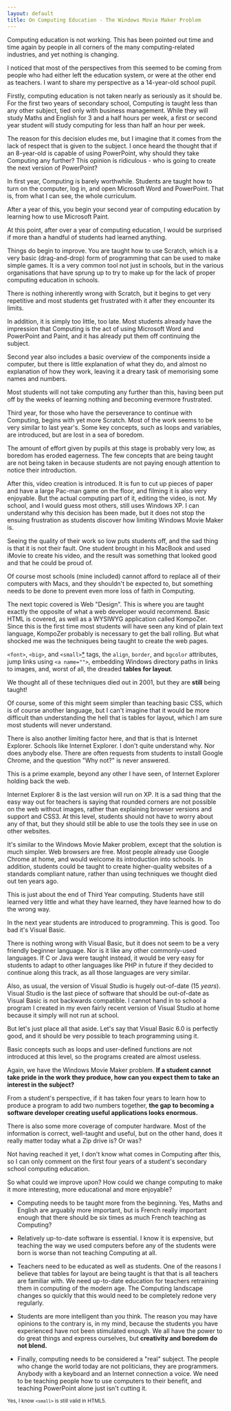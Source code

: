 ```yaml
---
layout: default
title: On Computing Education - The Windows Movie Maker Problem
---
```


Computing education is not working. This has been pointed out time and time again by people in all corners of the many computing-related industries, and yet nothing is changing.

I noticed that most of the perspectives from this seemed to be coming from people who had either left the education system, or were at the other end as teachers. I want to share my perspective as a 14-year-old school pupil.

Firstly, computing education is not taken nearly as seriously as it should be. For the first two years of secondary school, Computing is taught less than any other subject, tied only with business management. While they will study Maths and English for 3 and a half hours per week, a first or second year student will study computing for less than half an hour per week.

The reason for this decision eludes me, but I imagine that it comes from the lack of respect that is given to the subject. I once heard the thought that if an 8-year-old is capable of using PowerPoint, why should they take Computing any further? This opinion is ridiculous - who is going to create the next version of PowerPoint?

In first year, Computing is barely worthwhile. Students are taught how to turn on the computer, log in, and open Microsoft Word and PowerPoint. That is, from what I can see, the whole curriculum.

After a year of this, you begin your second year of computing education by learning how to use Microsoft Paint.

At this point, after over a year of computing education, I would be surprised if more than a handful of students had learned anything.

Things do begin to improve. You are taught how to use Scratch, which is a very basic (drag-and-drop) form of programming that can be used to make simple games. It is a very common tool not just in schools, but in the various organisations that have sprung up to try to make up for the lack of proper computing education in schools.

There is nothing inherently wrong with Scratch, but it begins to get very repetitive and most students get frustrated with it after they encounter its limits.

In addition, it is simply too little, too late. Most students already have the impression that Computing is the act of using Microsoft Word and PowerPoint and Paint, and it has already put them off continuing the subject.

Second year also includes a basic overview of the components inside a computer, but there is little explanation of what they do, and almost no explanation of how they work, leaving it a dreary task of memorising some names and numbers.

Most students will not take computing any further than this, having been put off by the weeks of learning nothing and becoming evermore frustrated.

Third year, for those who have the perseverance to continue with Computing, begins with yet more Scratch. Most of the work seems to be very similar to last year's. Some key concepts, such as loops and variables, are introduced, but are lost in a sea of boredom.

The amount of effort given by pupils at this stage is probably very low, as boredom has eroded eagerness. The few concepts that are being taught are not being taken in because students are not paying enough attention to notice their introduction.

After this, video creation is introduced. It is fun to cut up pieces of paper and have a large Pac-man game on the floor, and filming it is also very enjoyable. But the actual computing part of it, editing the video, is not. My school, and I would guess most others, still uses Windows XP. I can understand why this decision has been made, but it does not stop the ensuing frustration as students discover how limiting Windows Movie Maker is.

Seeing the quality of their work so low puts students off, and the sad thing is that it is not their fault. One student brought in his MacBook and used iMovie to create his video, and the result was something that looked good and that he could be proud of.

Of course most schools (mine included) cannot afford to replace all of their computers with Macs, and they shouldn't be expected to, but something needs to be done to prevent even more loss of faith in Computing.

The next topic covered is Web "Design". This is where you are taught exactly the opposite of what a web developer would recommend. Basic HTML is covered, as well as a WYSIWYG application called KompoZer. Since this is the first time most students will have seen any kind of plain text language, KompoZer probably is necessary to get the ball rolling. But what shocked me was the techniques being taught to create the web pages.

`<font>`, `<big>`, and `<small>`[\*](#small-tag-footnote "Footnote") tags, the `align`, `border`, and `bgcolor` attributes, jump links using `<a name="">`, embedding Windows directory paths in links to images, and, worst of all, the dreaded **tables for layout**.

We thought all of these techniques died out in 2001, but they are **still** being taught!

Of course, some of this might seem simpler than teaching basic CSS, which is of course another language, but I can't imagine that it would be more difficult than understanding the hell that is tables for layout, which I am sure most students will never understand.

There is also another limiting factor here, and that is that is Internet Explorer. Schools like Internet Explorer. I don't quite understand why. Nor does anybody else. There are often requests from students to install Google Chrome, and the question "Why not?" is never answered.

This is a prime example, beyond any other I have seen, of Internet Explorer holding back the web. 

Internet Explorer 8 is the last version will run on XP. It is a sad thing that the easy way out for teachers is saying that rounded corners are not possible on the web without images, rather than explaining browser versions and support and CSS3. At this level, students should not have to worry about any of that, but they should still be able to use the tools they see in use on other websites.

It's similar to the Windows Movie Maker problem, except that the solution is much simpler. Web browsers are free. Most people already use Google Chrome at home, and would welcome its introduction into schools. In addition, students could be taught to create higher-quality websites of a standards compliant nature, rather than using techniques we thought died out ten years ago.

This is just about the end of Third Year computing. Students have still learned very little and what they have learned, they have learned how to do the wrong way.

In the next year students are introduced to programming. This is good. Too bad it's Visual Basic.

There is nothing wrong with Visual Basic, but it does not seem to be a very friendly beginner language. Nor is it like any other commonly-used languages. If C or Java were taught instead, it would be very easy for students to adapt to other languages like PHP in future if they decided to continue along this track, as all those languages are very similar.

Also, as usual, the version of Visual Studio is hugely out-of-date (15 _years_). Visual Studio is the last piece of software that should be out-of-date as Visual Basic is not backwards compatible. I cannot hand in to school a program I created in my even fairly recent version of Visual Studio at home because it simply will not run at school.

But let's just place all that aside. Let's say that Visual Basic 6.0 is perfectly good, and it should be very possible to teach programming using it.

Basic concepts such as loops and user-defined functions are not introduced at this level, so the programs created are almost useless.

Again, we have the Windows Movie Maker problem. **If a student cannot take pride in the work they produce, how can you expect them to take an interest in the subject?**

From a student's perspective, if it has taken four years to learn how to produce a program to add two numbers together, **the gap to becoming a software developer creating useful applications looks enormous.**

There is also some more coverage of computer hardware. Most of the information is correct, well-taught and useful, but on the other hand, does it really matter today what a Zip drive is? Or was?

Not having reached it yet, I don't know what comes in Computing after this, so I can only comment on the first four years of a student's secondary school computing education.

So what could we improve upon? How could we change computing to make it more interesting, more educational and more enjoyable?

- Computing needs to be taught more from the beginning. Yes, Maths and English are arguably more important, but is French really important enough that there should be six times as much French teaching as Computing?

- Relatively up-to-date software is essential. I know it is expensive, but teaching the way we used computers before any of the students were born is worse than not teaching Computing at all.

- Teachers need to be educated as well as students. One of the reasons I believe that tables for layout are being taught is that that is all teachers are familiar with. We need up-to-date education for teachers retraining them in computing of the modern age. The Computing landscape changes so quickly that this would need to be completely redone very regularly.

- Students are more intelligent than you think. The reason you may have opinions to the contrary is, in my mind, because the students you have experienced have not been stimulated enough. We all have the power to do great things and express ourselves, but **creativity and boredom do not blend.**

- Finally, computing needs to be considered a "real" subject. The people who change the world today are not politicians, they are programmers. Anybody with a keyboard and an Internet connection a voice. We need to be teaching people how to use computers to their benefit, and teaching PowerPoint alone just isn't cutting it.

<small id="small-tag-footnote" class="footnote">Yes, I know `<small>` is still valid in HTML5.</small>